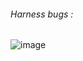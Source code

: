 ###### Harness bugs : 
![image](https://user-images.githubusercontent.com/65221209/162743597-31eef77f-565b-4f54-87ba-f50f354ef96b.png)
